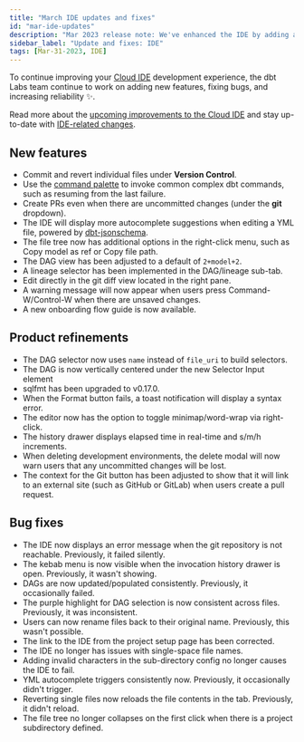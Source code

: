 ```yaml
---
title: "March IDE updates and fixes"
id: "mar-ide-updates"
description: "Mar 2023 release note: We've enhanced the IDE by adding add common dbt commands to the command palette, creating PRs even if you have uncommitted changes, autocompleting suggestions when editing a yml file, editing directly in the git diff view, improved the DAG selector, upgraded sqlfmt, improved syntax error messaging, and more."
sidebar_label: "Update and fixes: IDE"
tags: [Mar-31-2023, IDE]
---
```


To continue improving your [Cloud IDE](/docs/cloud/dbt-cloud-ide/develop-in-the-cloud) development experience, the dbt Labs team continue to work on adding new features, fixing bugs, and increasing reliability ✨.

Read more about the [upcoming improvements to the Cloud IDE](https://www.getdbt.com/blog/improvements-to-the-dbt-cloud-ide/) and stay up-to-date with [IDE-related changes](https://docs.getdbt.com/tags/ide).


## New features 

- Commit and revert individual files under **Version Control**.
- Use the [command palette](/docs/cloud/dbt-cloud-ide/develop-in-the-cloud#cloud-ide-features) to invoke common complex dbt commands, such as resuming from the last failure.
- Create PRs even when there are uncommitted changes (under the **git** dropdown).
- The IDE will display more autocomplete suggestions when editing a YML file, powered by [dbt-jsonschema](https://github.com/dbt-labs/dbt-jsonschema).
- The file tree now has additional options in the right-click menu, such as Copy model as ref or Copy file path.
- The DAG view has been adjusted to a default of `2+model+2`.
- A lineage selector has been implemented in the DAG/lineage sub-tab.
- Edit directly in the git diff view located in the right pane.
- A warning message will now appear when users press Command-W/Control-W when there are unsaved changes.
- A new onboarding flow guide is now available.

## Product refinements 

- The DAG selector now uses `name` instead of `file_uri` to build selectors.
- The DAG is now vertically centered under the new Selector Input element 
- sqlfmt has been upgraded to v0.17.0.
- When the Format button fails, a toast notification will display a syntax error.
- The editor now has the option to toggle minimap/word-wrap via right-click.
- The history drawer displays elapsed time in real-time and s/m/h increments.
- When deleting development environments, the delete modal will now warn users that any uncommitted changes will be lost.
- The context for the Git button has been adjusted to show that it will link to an external site (such as GitHub or GitLab) when users create a pull request.

## Bug fixes

- The IDE now displays an error message when the git repository is not reachable. Previously, it failed silently.
- The kebab menu is now visible when the invocation history drawer is open. Previously, it wasn't showing.
- DAGs are now updated/populated consistently. Previously, it occasionally failed.
- The purple highlight for DAG selection is now consistent across files. Previously, it was inconsistent.
- Users can now rename files back to their original name. Previously, this wasn't possible.
- The link to the IDE from the project setup page has been corrected.
- The IDE no longer has issues with single-space file names.
- Adding invalid characters in the sub-directory config no longer causes the IDE to fail.
- YML autocomplete triggers consistently now. Previously, it occasionally didn't trigger.
- Reverting single files now reloads the file contents in the tab. Previously, it didn't reload.
- The file tree no longer collapses on the first click when there is a project subdirectory defined.
